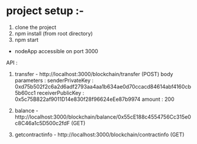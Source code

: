 # project setup :-

1. clone the project 
2. npm install (from root directory)
3. npm start

* nodeApp accessible on port 3000 

API : 

1. transfer - http://localhost:3000/blockchain/transfer  (POST)
body parameters : 
senderPrivateKey : 0xd75b502f2c6a2d6adf2793aa4aa1b634ae0d70ccacd84614abf4160cb5b60cc1
receiverPublicKey : 0x5c75B822af9011D14e830f28f96624eEe87b9974
amount : 200

2. balance - http://localhost:3000/blockchain/balance/0x55cE188c4554756Cc315e0c8C46a1c5D500c2fdF   (GET)

3. getcontractinfo - http://localhost:3000/blockchain/contractinfo      (GET)

    